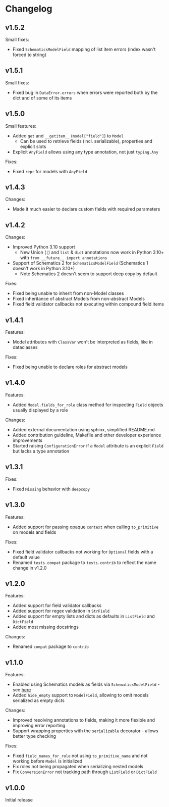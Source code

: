 # Changelog

## v1.5.2
Small fixes:
* Fixed `SchematicsModelField` mapping of list item errors (index wasn't forced to string)

## v1.5.1
Small fixes:
* Fixed bug in `DataError.errors` when errors were reported both by the dict and of some of its items

## v1.5.0
Small features:
* Added `get` and `__getitem__` (`model["field"]`) to `Model`
  * Can be used to retrieve fields (incl. serializable), properties and explicit slots
* Explicit `AnyField` allows using any type annotation, not just `typing.Any`

Fixes:
* Fixed `repr` for models with `AnyField`

## v1.4.3
Changes:
* Made it much easier to declare custom fields with required parameters

## v1.4.2
Changes:
* Improved Python 3.10 support 
  * New Union (`|`) and `list` & `dict` annotations now work in Python 3.10+ with `from __future__ import annotations`
* Support of Schematics 2 for `SchematicsModelField` (Schematics 1 doesn't work in Python 3.10+)
  * Note Schematics 2 doesn't seem to support deep copy by default

Fixes:
* Fixed being unable to inherit from non-Model classes
* Fixed inheritance of abstract Models from non-abstract Models
* Fixed field validator callbacks not executing within compound field items

## v1.4.1
Features:
* Model attributes with `ClassVar` won't be interpreted as fields, like in dataclasses

Fixes:
* Fixed being unable to declare roles for abstract models

## v1.4.0
Features:
* Added `Model.fields_for_role` class method for inspecting `Field` objects usually displayed by a role

Changes:
* Added external documentation using sphinx, simplified README.md
* Added contribution guideline, Makefile and other developer experience improvements
* Started raising `ConfigurationError` if a `Model` attribute is an explicit `Field` but lacks a type annotation

## v1.3.1
Fixes:
* Fixed `Missing` behavior with `deepcopy`

## v1.3.0
Features:
* Added support for passing opaque `context` when calling `to_primitive` on models and fields

Fixes:
* Fixed field validator callbacks not working for `Optional` fields with a default value
* Renamed `tests.compat` package to `tests.contrib` to reflect the name change in v1.2.0

## v1.2.0
Features:
* Added support for field validator callbacks
* Added support for regex validation in `StrField`
* Added support for empty lists and dicts as defaults in `ListField` and `DictField`
* Added most missing docstrings

Changes:
* Renamed `compat` package to `contrib`

## v1.1.0
Features:
* Enabled using Schematics models as fields via `SchematicsModelField` - see
  [here](https://github.com/petee-d/stereotype/tree/master/stereotype/contrib#schematics)
* Added `hide_empty` support to `ModelField`, allowing to omit models serialized as empty dicts

Changes:
* Improved resolving annotations to fields, making it more flexible and improving error reporting
* Support wrapping properties with the `serializable` decorator - allows better type checking

Fixes:
* Fixed `field_names_for_role` not using `to_primitive_name` and not working before `Model` is initialized
* Fix roles not being propagated when serializing nested models
* Fix `ConversionError` not tracking path through `ListField` or `DictField`

## v1.0.0
Initial release
